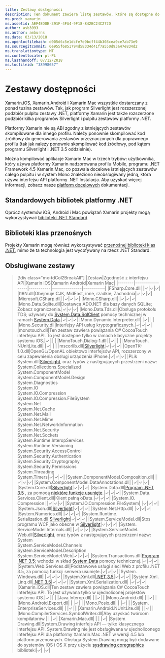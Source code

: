 ```yaml
---
title: Zestawy dostępności
description: Ten dokument zawiera listę zestawów, które są dostępne do użycia w Xamarin.iOS, Xamarin.Android i Xamarin.Mac. Również linki do dokumentacji dotyczącej biblioteki .NET Standard oraz biblioteki klas przenośnych.
ms.prod: xamarin
ms.assetid: AEF4ED0E-391F-4FA4-9F18-842BC24C272D
author: asb3993
ms.author: amburns
ms.date: 03/13/2018
ms.openlocfilehash: d005d6c5e1dcfe7e9bcff44b308cea0ce7ab73e9
ms.sourcegitcommit: 6e955f6851794d58334d41f7a550d93a47e834d2
ms.translationtype: MT
ms.contentlocale: pl-PL
ms.lasthandoff: 07/12/2018
ms.locfileid: "38998657"
---
```

# <a name="available-assemblies"></a>Zestawy dostępności

Xamarin.iOS, Xamarin.Android i Xamarin.Mac wszystkie dostarczany z ponad tuzina zestawów. Tak, jak program Silverlight jest rozszerzonej podzbiór pulpitu zestawy .NET, platformy Xamarin jest także rozszerzone podzbiór kilka programów Silverlight i pulpitu zestawów platformy .NET.

Platformy Xamarin nie są ABI zgodny z istniejących zestawów skompilowane dla innego profilu. Należy ponownie skompilować kod źródłowy do generowania zestawów przeznaczonych dla poprawnego profilu (tak jak należy ponownie skompilować kod źródłowy, pod kątem programu Silverlight i .NET 3.5 oddzielnie).

Można kompilować aplikacje Xamarin.Mac w trzech trybów: użytkownika, który używa platformy Xamarin nadzorowana profilu Mobile, programu .NET Framework 4.5 Xamarin.Mac, co pozwala docelowe istniejących zestawów całego pulpitu i w system Mono znaleziono nieobsługiwany jedną, która używa interfejsu API platformy .NET Instalacja. Aby uzyskać więcej informacji, zobacz nasze [platform docelowych](~/mac/platform/target-framework.md) dokumentacji.


## <a name="net-standard-libraries"></a>Standardowych bibliotek platformy .NET

Oprócz systemów iOS, Android i Mac powiązań Xamarin projekty mogą wykorzystywać [biblioteki .NET Standard](~/cross-platform/app-fundamentals/net-standard.md).

## <a name="portable-class-libraries"></a>Biblioteki klas przenośnych
 
Projekty Xamarin mogą również wykorzystywać [przenośnej biblioteki klas .NET](~/cross-platform/app-fundamentals/pcl.md), mimo że ta technologia jest wycofywany na rzecz .NET Standard.

## <a name="supported-assemblies"></a>Obsługiwane zestawy

> [!div class="mx-tdCol2BreakAll"]
> |Zestaw|Zgodność z interfejsu API|Xamarin iOS|Xamarin Android|Xamarin Mac|
> |--------|-----------------|-----------|---------------|-----------|
> |FSharp.Core.dll| |✓|✓|✓|
> |l18N.dll|Obejmuje CJK, MidEast, inne, rzadkie, Zachodnia|✓|✓|✓|
> |Microsoft.CSharp.dll| |✓|✓|✓|
> |Mono.CSharp.dll| |✓|✓|✓|
> |Mono.Data.Sqlite.dll|Dostawca ADO.NET dla bazy danych SQLite; Zobacz ograniczenia.|✓|✓|✓|
> |Mono.Data.Tds.dll|Obsługa protokołu TDS; używany do [System.Data.SqlClient](xref:System.Data.SqlClient) pomocy technicznej w ramach [System.Data](xref:System.Data).|✓|✓|✓|
> |Mono.Dynamic.&#8203;Interpreter.dll| |✓| | |
> |Mono.Security.dll|Interfejsy API usług kryptograficznych.|✓|✓|✓|
> |monotouch.dll|Ten zestaw zawiera powiązania C# CocoaTouch interfejsu API. To jest dostępne tylko w ramach klasyczne projekty systemu iOS.|✓| | |
> |MonoTouch.&#8203;Dialog-1.dll| |✓| | |
> |MonoTouch.&#8203;NUnitLite.dll| |✓| | |
> |mscorlib.dll|[Silverlight](https://msdn.microsoft.com/library/cc838194(VS.95).aspx)|✓|✓|✓|
> |OpenTK-1.0.dll|OpenGL/OpenAL obiektowo interfejsów API, rozszerzony w celu zapewnienia obsługi urządzenia iPhone.|✓|✓|✓|
> |PLik System.dll|[Silverlight](https://msdn.microsoft.com/library/cc838194(VS.95).aspx), oraz typów z następujących przestrzeni nazw:<br />System.Collections.Specialized<br />System.&#8203;ComponentModel<br />System.ComponentModel.Design<br />System.Diagnostics<br />System.IO<br />System.IO.Compression<br />System.IO.Compression.FileSystem<br />System.Net<br />System.Net.Cache<br />System.Net.Mail<br />System.Net.Mime<br />System.Net.&#8203;NetworkInformation<br />System.Net.Security<br />System.Net.Sockets<br />System.Runtime.&#8203;InteropServices<br />System.Runtime.Versioning<br />System.Security.&#8203;AccessControl<br />System.Security.Authentication<br />System.Security.&#8203;Cryptography<br />System.Security.Permissions<br />System.Threading<br />System.Timers|✓|✓|✓|
> |System.&#8203;ComponentModel.&#8203;Composition.dll| |✓|✓|✓|
> |System.&#8203;ComponentModel.&#8203;DataAnnotations.dll| |✓|✓|✓|
> |System.Core.dll|[Silverlight](https://msdn.microsoft.com/library/cc838194(VS.95).aspx)|✓|✓|✓|
> |System.Data.dll|[Program .NET 3.5](http://msdn.microsoft.com/library/ms229335.aspx) , za pomocą [niektóre funkcje usunięte](~/ios/data-cloud/system.data.md).|✓|✓|✓|
> |System.Data.&#8203;Services.&#8203;Client.dll|Klient pełną oData.|✓|✓|✓|
> |System.IO.&#8203;Compression| |✓|✓|✓|
> |System.IO.&#8203;Compression.&#8203;FileSystem| |✓|✓|✓|
> |System.Json.dll|[Silverlight](http://msdn.microsoft.com/library/cc838194(VS.95).aspx)|✓|✓|✓|
> |System.Net.&#8203;Http.dll| |✓|✓|✓|
> |System.&#8203;Numerics.dll| |✓|✓|✓|
> |System.Runtime.&#8203;Serialization.dll|[Silverlight](http://msdn.microsoft.com/library/cc838194(VS.95).aspx)|✓|✓|✓|
> |System.&#8203;ServiceModel.dll|Stos programu WCF jako obecne w [Silverlight](http://msdn.microsoft.com/library/cc838194(VS.95).aspx)|✓|✓|✓|
> |System.&#8203;ServiceModel.&#8203;Internals.dll| |✓|✓|✓|
> |System.&#8203;ServiceModel.&#8203;Web.dll|[Silverlight](http://msdn.microsoft.com/library/cc838194(VS.95).aspx), oraz typów z następujących przestrzeni nazw: <br />System<br />System.ServiceModel.Channels<br />System.ServiceModel.Description<br />System.ServiceModel.Web|✓|✓|✓|
> |System.&#8203;Transactions.dll|[Program .NET 3.5](http://msdn.microsoft.com/library/ms229335.aspx); wchodzi w skład [System.Data](~/ios/data-cloud/system.data.md) pomocy technicznej.|✓|✓|✓|
> |System.Web.&#8203;Services.dll|Podstawowe usługi sieci Web z profilu .NET 3.5, za pomocą funkcji serwera usunięte.|✓|✓|✓|
> |System.&#8203;Windows.dll| |✓|✓|✓|
> |System.&#8203;Xml.dll|[.NET 3.5](http://msdn.microsoft.com/library/ms229335.aspx)|✓|✓|✓|
> |System.Xml.&#8203;Linq.dll|[.NET 3.5](http://msdn.microsoft.com/library/ms229335.aspx)|✓|✓|✓|
> |System.Xml.Serialization.dll| |✓|✓|✓|
> |Xamarin.iOS.dll|Ten zestaw zawiera powiązania C# CocoaTouch interfejsu API. To jest używana tylko w ujednoliconej projektów systemu iOS.|✓| | |
> |Java.Interop.dll| | |✓| |
> |Mono.Android.dll| | |✓| |
> |Mono.Android.&#8203;Export.dll| | |✓| |
> |Mono.Posix.dll| | |✓| |
> |System.&#8203;EnterpriseServices.dll| | |✓| |
> |Xamarin.Android.&#8203;NUnitLite.dll| | |✓| |
> |Mono.CompilerServices.&#8203;SymbolWriter.dll|Aby uzyskać twórcom kompilatorów.| | |✓|
> |Xamarin.Mac.dll| | | |✓|
> |System.&#8203;Drawing.dll|System.Drawing interfejs API — tylko klasycznego interfejsu API. System.Drawing nie jest obsługiwana w ujednoliconego interfejsu API dla platformy Xamarin.Mac .NET w wersji 4.5 lub platform przenośnych. Obsługa System.Drawing mogą być dodawane do systemów iOS i OS X przy użyciu [sysdrawing coregraphics](https://github.com/mono/sysdrawing-coregraphics) biblioteki|✓| |✓|
